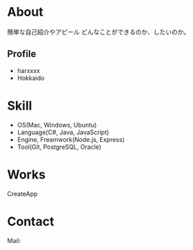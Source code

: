 # About
簡単な自己紹介やアピール
どんなことができるのか、したいのか。

## Profile
- harxxxx
- Hokkaido

# Skill
- OS(Mac, Windows, Ubuntu)
- Language(C#, Java, JavaScript)
- Engine, Freamwork(Node.js, Express)
- Tool(Git, PostgreSQL, Oracle)

# Works
CreateApp

# Contact
Mail: 

